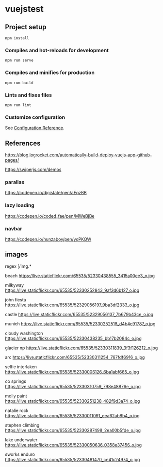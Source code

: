 # vuejstest

## Project setup
```
npm install
```

### Compiles and hot-reloads for development
```
npm run serve
```

### Compiles and minifies for production
```
npm run build
```

### Lints and fixes files
```
npm run lint
```

### Customize configuration
See [Configuration Reference](https://cli.vuejs.org/config/).


## References
https://blog.logrocket.com/automatically-build-deploy-vuejs-app-github-pages/

https://swiperjs.com/demos

### parallax
https://codepen.io/digistate/pen/aEqzBB

### lazy loading
https://codepen.io/coded_fae/pen/MWeBjBe

### navbar
https://codepen.io/hunzaboy/pen/yoPKQW

## images 
regex \[\/img.*

beach
https://live.staticflickr.com/65535/52330438555_3415a00ee3_o.jpg

milkyway
https://live.staticflickr.com/65535/52330252843_9af3d6b127_o.jpg

john fiesta
https://live.staticflickr.com/65535/52329056197_9ba3df2333_o.jpg

castle
https://live.staticflickr.com/65535/52329056137_7b679b43ce_o.jpg

munich
https://live.staticflickr.com/65535/52330252518_d4b4c91787_o.jpg

cloudy washington
https://live.staticflickr.com/65535/52330438235_bb17b2084c_o.jpg

glacier np
https://live.staticflickr.com/65535/52330311839_3f3f126212_o.jpg

arc
https://live.staticflickr.com/65535/52330311254_767fdf6916_o.jpg

selfie interlaken
https://live.staticflickr.com/65535/52330006126_6ba1abf665_o.jpg

co springs
https://live.staticflickr.com/65535/52330310759_798e48876e_o.jpg

molly paint
https://live.staticflickr.com/65535/52330251238_482f9d3a74_o.jpg

natalie rock
https://live.staticflickr.com/65535/52330011091_eea62ab8b4_o.jpg

stephen climbing
https://live.staticflickr.com/65535/52330287498_2ea00b5fde_o.jpg

lake underwater
https://live.staticflickr.com/65535/52330050636_0358e37456_o.jpg

sworks enduro
https://live.staticflickr.com/65535/52330481470_ce41c24974_o.jpg